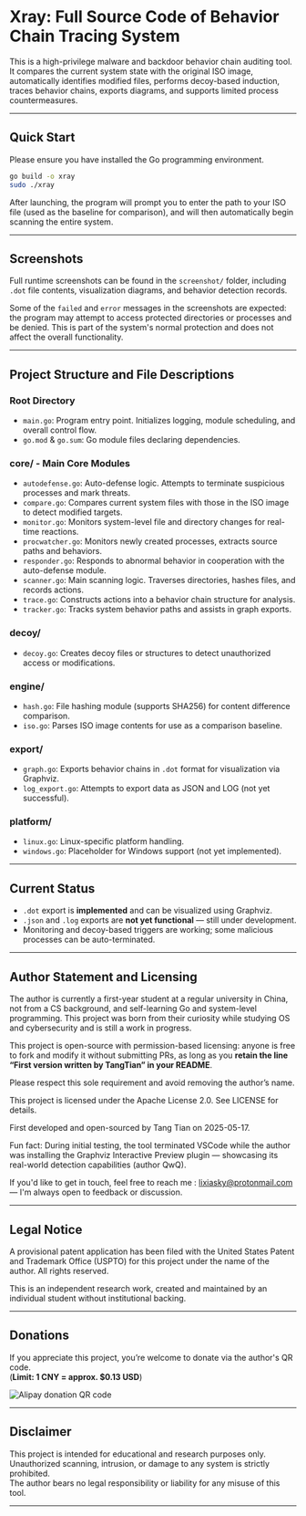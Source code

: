 # Xray: Full Source Code of Behavior Chain Tracing System

This is a high-privilege malware and backdoor behavior chain auditing tool. It compares the current system state with the original ISO image, automatically identifies modified files, performs decoy-based induction, traces behavior chains, exports diagrams, and supports limited process countermeasures.

---

## Quick Start

Please ensure you have installed the Go programming environment.

```bash
go build -o xray
sudo ./xray
```

After launching, the program will prompt you to enter the path to your ISO file (used as the baseline for comparison), and will then automatically begin scanning the entire system.

---

## Screenshots

Full runtime screenshots can be found in the `screenshot/` folder, including `.dot` file contents, visualization diagrams, and behavior detection records.

Some of the `failed` and `error` messages in the screenshots are expected: the program may attempt to access protected directories or processes and be denied. This is part of the system's normal protection and does not affect the overall functionality.

---

## Project Structure and File Descriptions

### Root Directory

- `main.go`: Program entry point. Initializes logging, module scheduling, and overall control flow.
- `go.mod` & `go.sum`: Go module files declaring dependencies.

### core/ - Main Core Modules

- `autodefense.go`: Auto-defense logic. Attempts to terminate suspicious processes and mark threats.
- `compare.go`: Compares current system files with those in the ISO image to detect modified targets.
- `monitor.go`: Monitors system-level file and directory changes for real-time reactions.
- `procwatcher.go`: Monitors newly created processes, extracts source paths and behaviors.
- `responder.go`: Responds to abnormal behavior in cooperation with the auto-defense module.
- `scanner.go`: Main scanning logic. Traverses directories, hashes files, and records actions.
- `trace.go`: Constructs actions into a behavior chain structure for analysis.
- `tracker.go`: Tracks system behavior paths and assists in graph exports.

### decoy/

- `decoy.go`: Creates decoy files or structures to detect unauthorized access or modifications.

### engine/

- `hash.go`: File hashing module (supports SHA256) for content difference comparison.
- `iso.go`: Parses ISO image contents for use as a comparison baseline.

### export/

- `graph.go`: Exports behavior chains in `.dot` format for visualization via Graphviz.
- `log_export.go`: Attempts to export data as JSON and LOG (not yet successful).

### platform/

- `linux.go`: Linux-specific platform handling.
- `windows.go`: Placeholder for Windows support (not yet implemented).

---

## Current Status

- `.dot` export is **implemented** and can be visualized using Graphviz.
- `.json` and `.log` exports are **not yet functional** — still under development.
- Monitoring and decoy-based triggers are working; some malicious processes can be auto-terminated.

---

## Author Statement and Licensing

The author is currently a first-year student at a regular university in China, not from a CS background, and self-learning Go and system-level programming. This project was born from their curiosity while studying OS and cybersecurity and is still a work in progress.

This project is open-source with permission-based licensing: anyone is free to fork and modify it without submitting PRs, as long as you **retain the line “First version written by TangTian” in your README**.

Please respect this sole requirement and avoid removing the author’s name.

This project is licensed under the Apache License 2.0. See LICENSE for details.

First developed and open-sourced by Tang Tian on 2025-05-17.

Fun fact: During initial testing, the tool terminated VSCode while the author was installing the Graphviz Interactive Preview plugin — showcasing its real-world detection capabilities (author QwQ).

If you'd like to get in touch, feel free to reach me : lixiasky@protonmail.com — I'm always open to feedback or discussion.

---

## Legal Notice

A provisional patent application has been filed with the United States Patent and Trademark Office (USPTO) for this project under the name of the author. All rights reserved.

This is an independent research work, created and maintained by an individual student without institutional backing.

---

## Donations

If you appreciate this project, you’re welcome to donate via the author's QR code.  
(**Limit: 1 CNY = approx. $0.13 USD**)

![Alipay donation QR code](donate_alipay.jpg)

---

## Disclaimer

This project is intended for educational and research purposes only.  
Unauthorized scanning, intrusion, or damage to any system is strictly prohibited.  
The author bears no legal responsibility or liability for any misuse of this tool.

---
